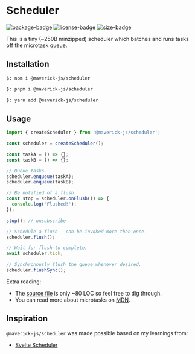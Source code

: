 # Scheduler

[![package-badge]][package]
[![license-badge]][license]
[![size-badge]][bundlephobia]

This is a tiny (~250B minzipped) scheduler which batches and runs tasks off the microtask queue.

## Installation

```bash
$: npm i @maverick-js/scheduler

$: pnpm i @maverick-js/scheduler

$: yarn add @maverick-js/scheduler
```

## Usage

```js
import { createScheduler } from '@maverick-js/scheduler';

const scheduler = createScheduler();

const taskA = () => {};
const taskB = () => {};

// Queue tasks.
scheduler.enqueue(taskA);
scheduler.enqueue(taskB);

// Be notified of a flush.
const stop = scheduler.onFlush(() => {
  console.log('Flushed!');
});

stop(); // unsubscribe

// Schedule a flush - can be invoked more than once.
scheduler.flush();

// Wait for flush to complete.
await scheduler.tick;

// Synchronously flush the queue whenever desired.
scheduler.flushSync();
```

Extra reading:

- The [source file](./src/index.ts) is only ~80 LOC so feel free to dig through.
- You can read more about microtasks on [MDN][mdn-microtasks].

## Inspiration

`@maverick-js/scheduler` was made possible based on my learnings from:

- [Svelte Scheduler][svelte-scheduler]

[package]: https://www.npmjs.com/package/@maverick-js/scheduler
[package-badge]: https://img.shields.io/npm/v/@maverick-js/scheduler/latest
[license]: https://github.com/maverick-js/scheduler/blob/main/LICENSE
[license-badge]: https://img.shields.io/github/license/maverick-js/scheduler
[size-badge]: https://img.shields.io/bundlephobia/minzip/@maverick-js/scheduler@^1.0.0
[svelte-scheduler]: https://github.com/sveltejs/svelte/blob/master/src/runtime/internal/scheduler.ts
[mdn-microtasks]: https://developer.mozilla.org/en-US/docs/Web/API/HTML_DOM_API/Microtask_guide
[bundlephobia]: https://bundlephobia.com/package/@maverick-js/scheduler@^1.0.0
